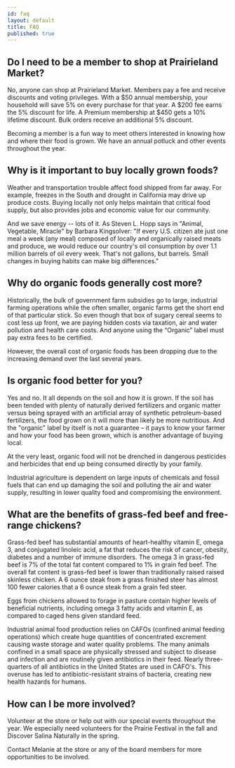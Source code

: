```yaml
---
id: faq
layout: default
title: FAQ
published: true
---
```


## Do I need to be a member to shop at Prairieland Market?
No, anyone can shop at Prairieland Market.  Members pay a fee and receive discounts and voting privileges.  With a $50 annual membership, your household will save 5% on every purchase for that year.  A $200 fee earns the 5% discount for life.    A Premium membership at $450 gets a 10% lifetime discount.  Bulk orders receive an additional 5% discount.

Becoming a member is a fun way to meet others interested in knowing how and where their food is grown.  We have an annual potluck and other events throughout the year.

## Why is it important to buy locally grown foods?
Weather and transportation trouble affect food shipped from far away.  For example, freezes in the South and drought in California may drive up produce costs.  Buying locally not only helps maintain that critical food supply, but also provides jobs and economic value for our community.

And we save energy -- lots of it.  As Steven L. Hopp says in "Animal, Vegetable, Miracle" by Barbara Kingsolver:  "If every U.S. citizen ate just one meal a week (any meal) composed of locally and organically raised meats and produce, we would reduce our country's oil consumption by over 1.1 million barrels of oil every week. That's not gallons, but barrels.  Small changes in buying habits can make big differences."

## Why do organic foods generally cost more?
Historically, the bulk of government farm subsidies go to large, industrial farming operations while the often smaller, organic farms get the short end of that particular stick.   So even though that box of sugary cereal seems to cost less up front, we are paying hidden costs via taxation, air and water pollution and health care costs.  And anyone using the “Organic” label must pay extra fees to be certified.

However, the overall cost of organic foods has been dropping due to the increasing demand over the last several years.

## Is organic food better for you?
Yes and no.  It all depends on the soil and how it is grown.  If the soil has been tended with plenty of naturally derived fertilizers and organic matter versus being sprayed with an artificial array of synthetic petroleum-based fertilizers, the food grown on it will more than likely be more nutritious.  And the "organic" label by itself is not a guarantee – it pays to know your farmer and how your food has been grown, which is another advantage of buying local.

At the very least, organic food will not be drenched in dangerous pesticides and herbicides that end up being consumed directly by your family.

Industrial agriculture is dependent on large inputs of chemicals and fossil fuels that can end up damaging the soil and polluting the air and water supply, resulting in lower quality food and compromising the environment. 

## What are the benefits of grass-fed beef and free-range chickens?
Grass-fed beef has substantial amounts of heart-healthy vitamin E, omega 3, and conjugated linoleic acid, a fat that reduces the risk of cancer, obesity, diabetes and a number of immune disorders.  The omega 3 in grass-fed beef is 7% of the total fat content compared to 1% in grain fed beef.  The overall fat content is grass-fed beef is lower than traditionally raised raised skinless chicken.  A 6 ounce steak from a grass finished steer has almost 100 fewer calories that a 6 ounce steak from a grain fed steer.

Eggs from chickens allowed to forage in pasture contain higher levels of beneficial nutrients, including omega 3 fatty acids and vitamin E, as compared to caged hens given standard feed.

Industrial animal food production relies on CAFOs (confined animal feeding operations) which create huge quantities of concentrated excrement causing waste storage and water quality problems.  The many animals confined in a small space are physically stressed and subject to disease and infection and are routinely given antibiotics in their feed.  Nearly three-quarters of all antibiotics in the United States are used in CAFO's.  This overuse has led to antibiotic-resistant strains of bacteria, creating new health hazards for humans.

## How can I be more involved?
Volunteer at the store or help out with our special events throughout the year.  We especially need volunteers for the Prairie Festival in the fall and Discover Salina Naturally in the spring.

Contact Melanie at the store or any of the board members for more opportunities to be involved.